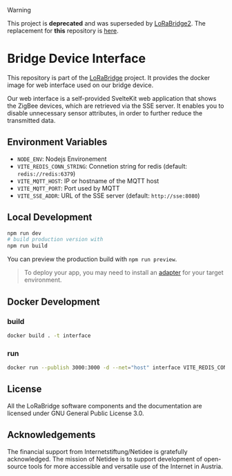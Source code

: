 > [!WARNING]
> This project is **deprecated** and was superseded by [LoRaBridge2](https://github.com/lorabridge2). The replacement for **this** repository is [here](https://github.com/lorabridge2/bridge-device-interface).

# Bridge Device Interface

This repository is part of the [LoRaBridge](https://github.com/lorabridge/lorabridge) project.
It provides the docker image for web interface used on our bridge device.

Our web interface is a self-provided SvelteKit web application that shows the ZigBee devices, which are retrieved via the SSE server. It enables you to disable unnecessary sensor attributes, in order to further reduce the transmitted data.

## Environment Variables

- `NODE_ENV`: Nodejs Environement
- `VITE_REDIS_CONN_STRING`: Connetion string for redis (default: `redis://redis:6379`)
- `VITE_MQTT_HOST`: IP or hostname of the MQTT host
- `VITE_MQTT_PORT`: Port used by MQTT
- `VITE_SSE_ADDR`: URL of the SSE server (default: `http://sse:8080`)

## Local Development

```bash
npm run dev
# build production version with
npm run build
```

You can preview the production build with `npm run preview`.

> To deploy your app, you may need to install an [adapter](https://kit.svelte.dev/docs/adapters) for your target environment.

## Docker Development

### build

```bash
docker build . -t interface
```

### run

```bash
docker run --publish 3000:3000 -d --net="host" interface VITE_REDIS_CONN_STRING=redis://127.0.0.1:6379
```

## License

All the LoRaBridge software components and the documentation are licensed under GNU General Public License 3.0.

## Acknowledgements

The financial support from Internetstiftung/Netidee is gratefully acknowledged. The mission of Netidee is to support development of open-source tools for more accessible and versatile use of the Internet in Austria.
